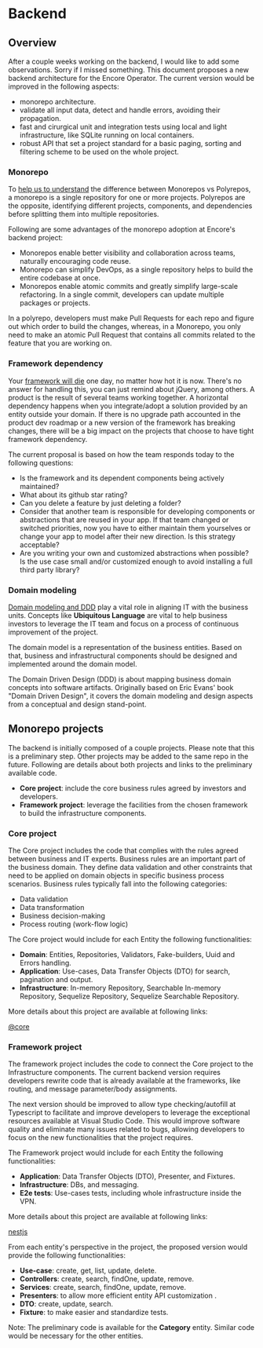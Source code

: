 # Backend

## Overview

After a couple weeks working on the backend, I would like to add some observations. Sorry if I missed something. This document proposes a new backend architecture for the Encore Operator. The current version would be improved in the following aspects:

- monorepo architecture.
- validate all input data, detect and handle errors, avoiding their propagation.
- fast and cirurgical unit and integration tests using local and light infrastructure, like SQLite running on local containers.
- robust API that set a project standard for a basic paging, sorting and filtering scheme to be used on the whole project.

### Monorepo

To [help us to understand](https://blog.bitsrc.io/monorepo-vs-polyrepo-5-things-you-should-consider-897f3b588e70) the difference between Monorepos vs Polyrepos, a monorepo is a single repository for one or more projects. Polyrepos are the opposite, identifying different projects, components, and dependencies before splitting them into multiple repositories.

Following are some advantages of the monorepo adoption at Encore's backend project:

- Monorepos enable better visibility and collaboration across teams, naturally encouraging code reuse.
- Monorepo can simplify DevOps, as a single repository helps to build the entire codebase at once.
- Monorepos enable atomic commits and greatly simplify large-scale refactoring. In a single commit, developers can update multiple packages or projects.

In a polyrepo, developers must make Pull Requests for each repo and figure out which order to build the changes, whereas, in a Monorepo, you only need to make an atomic Pull Request that contains all commits related to the feature that you are working on.

### Framework dependency

Your [framework will die](https://rajeshnaroth.medium.com/framework-and-package-dependencies-will-kill-your-application-c0c1d7df24e2) one day, no matter how hot it is now. There's no answer for handling this, you can just remind about jQuery, among others. A product is the result of several teams working together. A horizontal dependency happens when you integrate/adopt a solution provided by an entity outside your domain. If there is no upgrade path accounted in the product dev roadmap or a new version of the framework has breaking changes, there will be a big impact on the projects that choose to have tight framework dependency.

The current proposal is based on how the team responds today to the following questions:

- Is the framework and its dependent components being actively maintained?
- What about its github star rating?
- Can you delete a feature by just deleting a folder?
- Consider that another team is responsible for developing components or abstractions that are reused in your app. If that team changed or switched priorities, now you have to either maintain them yourselves or change your app to model after their new direction. Is this strategy acceptable?
- Are you writing your own and customized abstractions when possible? Is the use case small and/or customized enough to avoid installing a full third party library?

### Domain modeling

[Domain modeling and DDD](https://www.infoq.com/articles/ddd-in-practice/) play a vital role in aligning IT with the business units. Concepts like **Ubiquitous Language** are vital to help business investors to leverage the IT team and focus on a process of continuous improvement of the project.

The domain model is a representation of the business entities. Based on that, business and infrastructural components should be designed and implemented around the domain model.

The Domain Driven Design (DDD) is about mapping business domain concepts into software artifacts. Originally based on Eric Evans' book "Domain Driven Design", it covers the domain modeling and design aspects from a conceptual and design stand-point.

## Monorepo projects

The backend is initially composed of a couple projects. Please note that this is a preliminary step. Other projects may be added to the same repo in the future. Following are details about both projects and links to the preliminary available code.

- **Core project**: include the core business rules agreed by investors and developers.
- **Framework project**: leverage the facilities from the chosen framework to build the infrastructure components.

### Core project

The Core project includes the code that complies with the rules agreed between business and IT experts. Business rules are an important part of the business domain. They define data validation and other constraints that need to be applied on domain objects in specific business process scenarios. Business rules typically fall into the following categories:

- Data validation
- Data transformation
- Business decision-making
- Process routing (work-flow logic)

The Core project would include for each Entity the following functionalities:

- **Domain**: Entities, Repositories, Validators, Fake-builders, Uuid and Errors handling.
- **Application**: Use-cases, Data Transfer Objects (DTO) for search, pagination and output.
- **Infrastructure**: In-memory Repository, Searchable In-memory Repository, Sequelize Repository, Sequelize Searchable Repository.

More details about this project are available at following links:

[@core](/src/%40core/src/)

### Framework project

The framework project includes the code to connect the Core project to the Infrastructure components. The current backend version requires developers rewrite code that is already available at the frameworks, like routing, and message parameter/body assignments.

The next version should be improved to allow type checking/autofill at Typescript to facilitate and improve developers to leverage the exceptional resources available at Visual Studio Code. This would improve software quality and eliminate many issues related to bugs, allowing developers to focus on the new functionalities that the project requires.

The Framework project would include for each Entity the following functionalities:

- **Application**: Data Transfer Objects (DTO), Presenter, and Fixtures.
- **Infrastructure**: DBs, and messaging.
- **E2e tests**: Use-cases tests, including whole infrastructure inside the VPN.

More details about this project are available at following links:

[nestjs](/src/nestjs/)

From each entity's perspective in the project, the proposed version would provide the following functionalities:

- **Use-case**: create, get, list, update, delete.
- **Controllers**: create, search, findOne, update, remove.
- **Services**: create, search, findOne, update, remove.
- **Presenters**: to allow more efficient entity API customization .
- **DTO**: create, update, search.
- **Fixture**: to make easier and standardize tests.

Note: The preliminary code is available for the **Category** entity. Similar code would be necessary for the other entities.